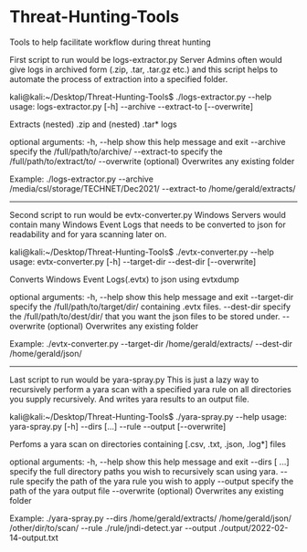 # Threat-Hunting-Tools
Tools to help facilitate workflow during threat hunting

First script to run would be logs-extractor.py
Server Admins often would give logs in archived form (.zip, .tar, .tar.gz etc.) and this script helps to automate the process of extraction into a specified folder.


kali@kali:~/Desktop/Threat-Hunting-Tools$ ./logs-extractor.py --help
usage: logs-extractor.py [-h] --archive  --extract-to  [--overwrite]

Extracts (nested) .zip and (nested) .tar* logs

optional arguments:
  -h, --help     show this help message and exit
  --archive      specify the /full/path/to/archive/
  --extract-to   specify the /full/path/to/extract/to/
  --overwrite    (optional) Overwrites any existing folder

Example: ./logs-extractor.py --archive /media/csl/storage/TECHNET/Dec2021/ --extract-to /home/gerald/extracts/

------------------------------------------------------------------------------------------------------------------------------------------------------------------
Second script to run would be evtx-converter.py
Windows Servers would contain many Windows Event Logs that needs to be converted to json for readability and for yara scanning later on.


kali@kali:~/Desktop/Threat-Hunting-Tools$ ./evtx-converter.py --help
usage: evtx-converter.py [-h] --target-dir  --dest-dir  [--overwrite]

Converts Windows Event Logs(.evtx) to json using evtxdump

optional arguments:
  -h, --help     show this help message and exit
  --target-dir   specify the /full/path/to/target/dir/ containing .evtx files.
  --dest-dir     specify the /full/path/to/dest/dir/ that you want the json files to be stored under.
  --overwrite    (optional) Overwrites any existing folder
  
Example: ./evtx-converter.py --target-dir /home/gerald/extracts/ --dest-dir /home/gerald/json/

------------------------------------------------------------------------------------------------------------------------------------------------------------------
Last script to run would be yara-spray.py
This is just a lazy way to recursively perform a yara scan with a specified yara rule on all directories you supply recursively. And writes yara results to an
output file.


kali@kali:~/Desktop/Threat-Hunting-Tools$ ./yara-spray.py --help
usage: yara-spray.py [-h] --dirs  [...] --rule  --output  [--overwrite]

Perfoms a yara scan on directories containing [.csv, .txt, .json, .log*] files

optional arguments:
  -h, --help      show this help message and exit
  --dirs  [ ...]  specify the full directory paths you wish to recursively scan using yara.
  --rule          specify the path of the yara rule you wish to apply
  --output        specify the path of the yara output file
  --overwrite     (optional) Overwrites any existing folder

Example: ./yara-spray.py --dirs /home/gerald/extracts/ /home/gerald/json/ /other/dir/to/scan/ --rule ./rule/jndi-detect.yar --output ./output/2022-02-14-output.txt
